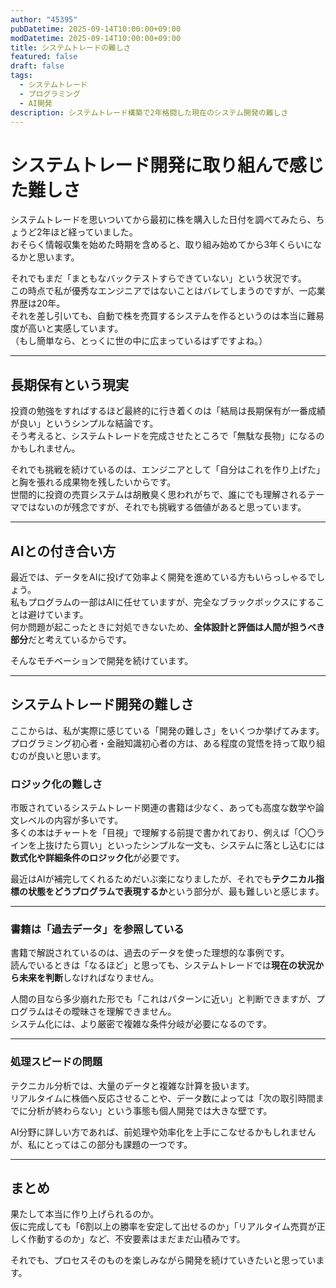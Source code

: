 ```yaml
---
author: "45395"
pubDatetime: 2025-09-14T10:00:00+09:00
modDatetime: 2025-09-14T10:00:00+09:00
title: システムトレードの難しさ
featured: false
draft: false
tags:
  - システムトレード
  - プログラミング
  - AI開発
description: システムトレード構築で2年格闘した現在のシステム開発の難しさ
---
```


# システムトレード開発に取り組んで感じた難しさ

システムトレードを思いついてから最初に株を購入した日付を調べてみたら、ちょうど2年ほど経っていました。  
おそらく情報収集を始めた時期を含めると、取り組み始めてから3年くらいになるかと思います。  

それでもまだ「まともなバックテストすらできていない」という状況です。  
この時点で私が優秀なエンジニアではないことはバレてしまうのですが、一応業界歴は20年。  
それを差し引いても、自動で株を売買するシステムを作るというのは本当に難易度が高いと実感しています。  
（もし簡単なら、とっくに世の中に広まっているはずですよね。）  

---

## 長期保有という現実
投資の勉強をすればするほど最終的に行き着くのは「結局は長期保有が一番成績が良い」というシンプルな結論です。  
そう考えると、システムトレードを完成させたところで「無駄な長物」になるのかもしれません。  

それでも挑戦を続けているのは、エンジニアとして「自分はこれを作り上げた」と胸を張れる成果物を残したいからです。  
世間的に投資の売買システムは胡散臭く思われがちで、誰にでも理解されるテーマではないのが残念ですが、それでも挑戦する価値があると思っています。  

---

## AIとの付き合い方
最近では、データをAIに投げて効率よく開発を進めている方もいらっしゃるでしょう。  
私もプログラムの一部はAIに任せていますが、完全なブラックボックスにすることは避けています。  
何か問題が起こったときに対処できないため、**全体設計と評価は人間が担うべき部分**だと考えているからです。  

そんなモチベーションで開発を続けています。  

---

## システムトレード開発の難しさ

ここからは、私が実際に感じている「開発の難しさ」をいくつか挙げてみます。  
プログラミング初心者・金融知識初心者の方は、ある程度の覚悟を持って取り組むのが良いと思います。  

### ロジック化の難しさ
市販されているシステムトレード関連の書籍は少なく、あっても高度な数学や論文レベルの内容が多いです。  
多くの本はチャートを「目視」で理解する前提で書かれており、例えば「〇〇ラインを上抜けたら買い」といったシンプルな一文も、システムに落とし込むには**数式化や詳細条件のロジック化**が必要です。  

最近はAIが補完してくれるためだいぶ楽になりましたが、それでも**テクニカル指標の状態をどうプログラムで表現するか**という部分が、最も難しいと感じます。  

---

### 書籍は「過去データ」を参照している
書籍で解説されているのは、過去のデータを使った理想的な事例です。  
読んでいるときは「なるほど」と思っても、システムトレードでは**現在の状況から未来を判断**しなければなりません。  

人間の目なら多少崩れた形でも「これはパターンに近い」と判断できますが、プログラムはその曖昧さを理解できません。  
システム化には、より厳密で複雑な条件分岐が必要になるのです。  

---

### 処理スピードの問題
テクニカル分析では、大量のデータと複雑な計算を扱います。  
リアルタイムに株価へ反応させることや、データ数によっては「次の取引時間までに分析が終わらない」という事態も個人開発では大きな壁です。  

AI分野に詳しい方であれば、前処理や効率化を上手にこなせるかもしれませんが、私にとってはこの部分も課題の一つです。  

---

## まとめ
果たして本当に作り上げられるのか。  
仮に完成しても「6割以上の勝率を安定して出せるのか」「リアルタイム売買が正しく作動するのか」など、不安要素はまだまだ山積みです。  

それでも、プロセスそのものを楽しみながら開発を続けていきたいと思っています。  




